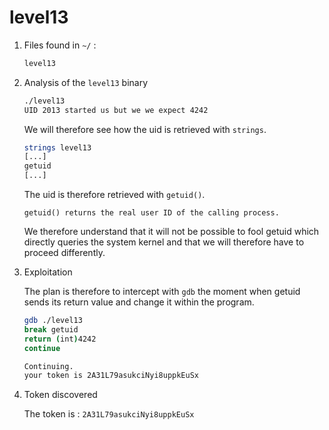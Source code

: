 # level13

1. Files found in `~/` :

    ```bash
    level13
    ```

2. Analysis of the `level13` binary

    ```bash
    ./level13
    UID 2013 started us but we we expect 4242
    ```

    We will therefore see how the uid is retrieved with `strings`.

    ```bash
    strings level13
    [...]
    getuid
    [...]
    ```

    The uid is therefore retrieved with `getuid()`.

    ```getuid() returns the real user ID of the calling process.```

    We therefore understand that it will not be possible to fool getuid which directly queries the system kernel and that we will therefore have to proceed differently.

3. Exploitation

    The plan is therefore to intercept with `gdb` the moment when getuid sends its return value and change it within the program.

    ```bash
    gdb ./level13
    break getuid
    return (int)4242
    continue
    ```

    ```bash
    Continuing.
    your token is 2A31L79asukciNyi8uppkEuSx
    ```

4. Token discovered

    The token is : `2A31L79asukciNyi8uppkEuSx`
